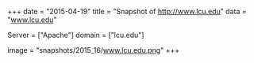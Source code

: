 
+++
date = "2015-04-19"
title = "Snapshot of http://www.lcu.edu"
data = "www.lcu.edu"

Server = ["Apache"]
domain = ["lcu.edu"]

  image = "snapshots/2015_16/www.lcu.edu.png"
+++
#
